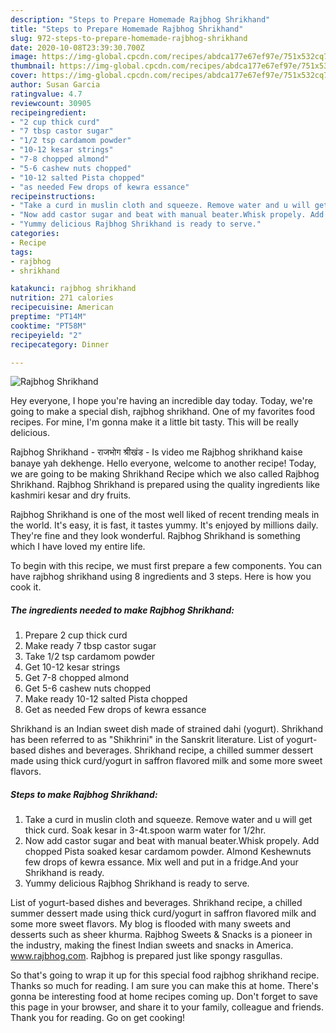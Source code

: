 ```yaml
---
description: "Steps to Prepare Homemade Rajbhog Shrikhand"
title: "Steps to Prepare Homemade Rajbhog Shrikhand"
slug: 972-steps-to-prepare-homemade-rajbhog-shrikhand
date: 2020-10-08T23:39:30.700Z
image: https://img-global.cpcdn.com/recipes/abdca177e67ef97e/751x532cq70/rajbhog-shrikhand-recipe-main-photo.jpg
thumbnail: https://img-global.cpcdn.com/recipes/abdca177e67ef97e/751x532cq70/rajbhog-shrikhand-recipe-main-photo.jpg
cover: https://img-global.cpcdn.com/recipes/abdca177e67ef97e/751x532cq70/rajbhog-shrikhand-recipe-main-photo.jpg
author: Susan Garcia
ratingvalue: 4.7
reviewcount: 30905
recipeingredient:
- "2 cup thick curd"
- "7 tbsp castor sugar"
- "1/2 tsp cardamom powder"
- "10-12 kesar strings"
- "7-8 chopped almond"
- "5-6 cashew nuts chopped"
- "10-12 salted Pista chopped"
- "as needed Few drops of kewra essance"
recipeinstructions:
- "Take a curd in muslin cloth and squeeze. Remove water and u will get thick curd. Soak kesar in 3-4t.spoon warm water for 1/2hr."
- "Now add castor sugar and beat with manual beater.Whisk propely. Add chopped Pista soaked kesar cardamom powder. Almond Keshewnuts few drops of kewra essance. Mix well and put in a fridge.And your Shrikhand is ready."
- "Yummy delicious Rajbhog Shrikhand is ready to serve."
categories:
- Recipe
tags:
- rajbhog
- shrikhand

katakunci: rajbhog shrikhand 
nutrition: 271 calories
recipecuisine: American
preptime: "PT14M"
cooktime: "PT58M"
recipeyield: "2"
recipecategory: Dinner

---
```



![Rajbhog Shrikhand](https://img-global.cpcdn.com/recipes/abdca177e67ef97e/751x532cq70/rajbhog-shrikhand-recipe-main-photo.jpg)

Hey everyone, I hope you're having an incredible day today. Today, we're going to make a special dish, rajbhog shrikhand. One of my favorites food recipes. For mine, I'm gonna make it a little bit tasty. This will be really delicious.

Rajbhog Shrikhand - राजभोग श्रीखंड - Is video me Rajbhog shrikhand kaise banaye yah dekhenge. Hello everyone, welcome to another recipe! Today, we are going to be making Shrikhand Recipe which we also called Rajbhog Shrikhand. Rajbhog Shrikhand is prepared using the quality ingredients like kashmiri kesar and dry fruits.

Rajbhog Shrikhand is one of the most well liked of recent trending meals in the world. It's easy, it is fast, it tastes yummy. It's enjoyed by millions daily. They're fine and they look wonderful. Rajbhog Shrikhand is something which I have loved my entire life.


To begin with this recipe, we must first prepare a few components. You can have rajbhog shrikhand using 8 ingredients and 3 steps. Here is how you cook it.

<!--inarticleads1-->

##### The ingredients needed to make Rajbhog Shrikhand:

1. Prepare 2 cup thick curd
1. Make ready 7 tbsp castor sugar
1. Take 1/2 tsp cardamom powder
1. Get 10-12 kesar strings
1. Get 7-8 chopped almond
1. Get 5-6 cashew nuts chopped
1. Make ready 10-12 salted Pista chopped
1. Get as needed Few drops of kewra essance


Shrikhand is an Indian sweet dish made of strained dahi (yogurt). Shrikhand has been referred to as &#34;Shikhrini&#34; in the Sanskrit literature. List of yogurt-based dishes and beverages. Shrikhand recipe, a chilled summer dessert made using thick curd/yogurt in saffron flavored milk and some more sweet flavors. 

<!--inarticleads2-->

##### Steps to make Rajbhog Shrikhand:

1. Take a curd in muslin cloth and squeeze. Remove water and u will get thick curd. Soak kesar in 3-4t.spoon warm water for 1/2hr.
1. Now add castor sugar and beat with manual beater.Whisk propely. Add chopped Pista soaked kesar cardamom powder. Almond Keshewnuts few drops of kewra essance. Mix well and put in a fridge.And your Shrikhand is ready.
1. Yummy delicious Rajbhog Shrikhand is ready to serve.


List of yogurt-based dishes and beverages. Shrikhand recipe, a chilled summer dessert made using thick curd/yogurt in saffron flavored milk and some more sweet flavors. My blog is flooded with many sweets and desserts such as sheer khurma. Rajbhog Sweets &amp; Snacks is a pioneer in the industry, making the finest Indian sweets and snacks in America. www.rajbhog.com. Rajbhog is prepared just like spongy rasgullas. 

So that's going to wrap it up for this special food rajbhog shrikhand recipe. Thanks so much for reading. I am sure you can make this at home. There's gonna be interesting food at home recipes coming up. Don't forget to save this page in your browser, and share it to your family, colleague and friends. Thank you for reading. Go on get cooking!
